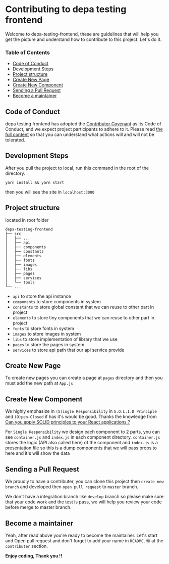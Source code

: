 # Contributing to depa testing frontend

Welcome to depa-testing-frontend, these are guidelines that will help you get the picture and understand how to contribute to this project. Let's do it.

### Table of Contents

- [Code of Conduct](#code-of-conduct)
- [Development Steps](#development-steps)
- [Project structure](#project-structure)
- [Create New Page](#create-new-page)
- [Create New Component](#create-new-component)
- [Sending a Pull Request](#sending-a-pull-request)
- [Become a maintainer](#become-a-maintainer)

## Code of Conduct

depa testing frontend has adopted the [Contributor Covenant](https://www.contributor-covenant.org/) as its Code of Conduct, and we expect project participants to adhere to it.
Please read [the full content](/CODE_OF_CONDUCT.md) so that you can understand what actions will and will not be tolerated.

## Development Steps

After you pull the project to local, run this command in the root of the directory.

```
yarn install && yarn start
```

then you will see the site in `localhost:3000`

## Project structure

located in root folder

```
depa-testing-frontend
├── src
│   ├── ...
│   ├── api
│   ├── components
│   ├── constants
│   ├── elements
│   ├── fonts
│   ├── images
│   ├── libs
│   ├── pages
│   ├── services
│   └── tools
└── ...
```

- `api` to store the api instance
- `components` to store components in system
- `constants` to store global constant that we can reuse to other part in project
- `elements` to store tiny components that we can reuse to other part in project
- `fonts` to store fonts in system
- `images` to store images in system
- `libs` to store implementation of library that we use
- `pages` to store the pages in system
- `services` to store api path that our api service provide

## Create New Page

To create new pages you can create a page at `pages` directory and then you must add the new path at `App.js`

## Create New Component

We highly emphasize in `(S)ingle Responsibility` in `S.O.L.I.D Principle` and `(O)pen-Closed` if has it's would be good. Thanks the knowledge from [Can you apply SOLID principles to your React applications ?](https://dev.to/shadid12/can-you-apply-solid-principles-to-your-react-applications-46il)

For `Single Responsibility` we design each component to 2 parts, you can see `container.js` and `index.js` in each component directory. `container.js` stores the logic (API also called here) of the component and `index.js` is a presentation file so this is a dump components that we will pass props to here and it's will show the data

## Sending a Pull Request

We proudly to have a contributer, you can clone this project then `create new branch` and developed then `open pull request` to `master` branch.

We don't have a integration branch like `develop` branch so please make sure that your code work and the test is pass, we will help you review your code before merge to master branch.

## Become a maintainer

Yeah, after read above you're ready to become the maintainer. Let's start and Open pull request and don't forget to add your name in `README.MD` at the `contributer` section.

**Enjoy coding, Thank you !!**
